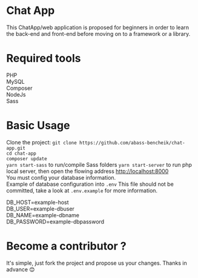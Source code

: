 # Chat App
This ChatApp/web application is proposed for beginners in order to learn the back-end and front-end before moving on to a framework or a library.

# Required tools
PHP <br />
MySQL <br />
Composer <br />
NodeJs <br />
Sass <br />

# Basic Usage
Clone the project: `git clone https://github.com/abass-bencheik/chat-app.git` <br />
`cd chat-app` <br />
`composer update`<br >
`yarn start-sass` to run/compile Sass folders
`yarn start-server` to run php local server, then open the flowing address [http://localhost:8000](http://localhost:8000) <br />
You must config your database information. <br />
Example of database configuration into `.env` This file should not be committed, take a look at `.env.example` for more information.<br />
  
DB_HOST=example-host<br />
DB_USER=example-dbuser<br />
DB_NAME=example-dbname<br />
DB_PASSWORD=example-dbpassword

# Become a contributor ?
It's simple, just fork the project and propose us your changes.
Thanks in advance 😊

